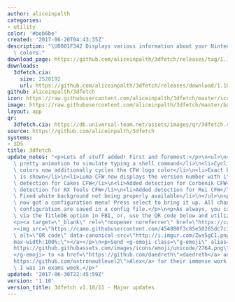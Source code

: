 ```yaml
---
author: aliceinpalth
categories:
- utility
color: '#beb6be'
created: '2017-06-20T04:43:35Z'
description: "\U0001F342 Displays various information about your Nintendo 3DS in pretty\
  \ colors."
download_page: https://github.com/aliceinpalth/3dfetch/releases/tag/1.10
downloads:
  3dfetch.cia:
    size: 2528192
    url: https://github.com/aliceinpalth/3dfetch/releases/download/1.10/3dfetch.cia
github: aliceinpalth/3dfetch
icon: https://raw.githubusercontent.com/aliceinpalth/3dfetch/master/icon.png
image: https://raw.githubusercontent.com/aliceinpalth/3dfetch/master/banner.png
layout: app
qr:
  3dfetch.cia: https://db.universal-team.net/assets/images/qr/3dfetch.cia.png
source: https://github.com/aliceinpalth/3dfetch
systems:
- 3DS
title: 3dfetch
update_notes: "<p>Lots of stuff added! First and foremost:</p>\n<ul>\n<li>Added a\
  \ pretty animation to simulate typing a shell command</li>\n<li>Cycling left text\
  \ colors now additionally cycles the CFW logo color</li>\n<li>Exact battery percentage\
  \ is shown</li>\n<li>Luma CFW now displays the version number with it</li>\n<li>Added\
  \ detection for Cakes CFW</li>\n<li>Added detection for Corbenik CFW</li>\n<li>Added\
  \ detection for RX Tools CFW</li>\n<li>Added detection for Rei CFW</li>\n<li>1.11:\
  \ Fixed white background not being properly available</li>\n</ul>\n<p>We've also\
  \ now got a configuration menu! Press select to bring it up. All changes to the\
  \ configuration are saved in a config file.</p>\n<p>As always, you can update 3dfetch\
  \ via the TitleDB option in FBI, or, use the QR code below and utilize remote install.</p>\n\
  <p><a target=\"_blank\" rel=\"noopener noreferrer\" href=\"https://camo.githubusercontent.com/454080f3c85e50265dc7c3015cccf92f3785f4e501a01cce68c340bad1438938/687474703a2f2f692e696d6775722e636f6d2f5a7773356743492e706e67\"\
  ><img src=\"https://camo.githubusercontent.com/454080f3c85e50265dc7c3015cccf92f3785f4e501a01cce68c340bad1438938/687474703a2f2f692e696d6775722e636f6d2f5a7773356743492e706e67\"\
  \ alt=\"QR code\" data-canonical-src=\"http://i.imgur.com/Zws5gCI.png\" style=\"\
  max-width:100%;\"></a></p>\n<p>Send <g-emoji class=\"g-emoji\" alias=\"heart\" fallback-src=\"\
  https://github.githubassets.com/images/icons/emoji/unicode/2764.png\">\u2764\uFE0F\
  </g-emoji> to <a href=\"https://github.com/daedreth\">daedreth</a> and <a href=\"\
  https://github.com/astronautlevel2\">Alex</a> for their immense work on this while\
  \ I was in exams week.</p>"
updated: '2017-06-30T22:45:59Z'
version: '1.10'
version_title: 3dfetch v1.10/11 - Major updates
---
```

